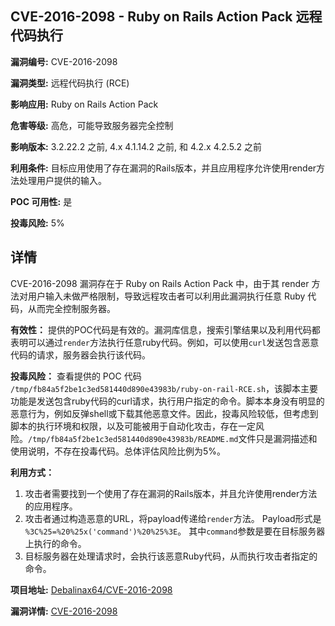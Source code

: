 ## CVE-2016-2098 - Ruby on Rails Action Pack 远程代码执行

**漏洞编号:** CVE-2016-2098

**漏洞类型:** 远程代码执行 (RCE)

**影响应用:** Ruby on Rails Action Pack

**危害等级:** 高危，可能导致服务器完全控制

**影响版本:** 3.2.22.2 之前, 4.x 4.1.14.2 之前, 和 4.2.x 4.2.5.2 之前

**利用条件:** 目标应用使用了存在漏洞的Rails版本，并且应用程序允许使用render方法处理用户提供的输入。

**POC 可用性:** 是

**投毒风险:** 5%

## 详情

CVE-2016-2098 漏洞存在于 Ruby on Rails Action Pack 中，由于其 render 方法对用户输入未做严格限制，导致远程攻击者可以利用此漏洞执行任意 Ruby 代码，从而完全控制服务器。

**有效性：**
提供的POC代码是有效的。漏洞库信息，搜索引擎结果以及利用代码都表明可以通过`render`方法执行任意ruby代码。例如，可以使用`curl`发送包含恶意代码的请求，服务器会执行该代码。

**投毒风险：**
查看提供的 POC 代码 `/tmp/fb84a5f2be1c3ed581440d890e43983b/ruby-on-rail-RCE.sh`，该脚本主要功能是发送包含ruby代码的curl请求，执行用户指定的命令。脚本本身没有明显的恶意行为，例如反弹shell或下载其他恶意文件。因此，投毒风险较低，但考虑到脚本的执行环境和权限，以及可能被用于自动化攻击，存在一定风险。`/tmp/fb84a5f2be1c3ed581440d890e43983b/README.md`文件只是漏洞描述和使用说明，不存在投毒代码。总体评估风险比例为5%。

**利用方式：**
1.  攻击者需要找到一个使用了存在漏洞的Rails版本，并且允许使用render方法的应用程序。
2.  攻击者通过构造恶意的URL，将payload传递给`render`方法。 Payload形式是 `%3C%25=%20%25x('command')%20%25%3E`。 其中`command`参数是要在目标服务器上执行的命令。
3.  目标服务器在处理请求时，会执行该恶意Ruby代码，从而执行攻击者指定的命令。

**项目地址:** [Debalinax64/CVE-2016-2098](https://github.com/Debalinax64/CVE-2016-2098)

**漏洞详情:** [CVE-2016-2098](https://nvd.nist.gov/vuln/detail/CVE-2016-2098)